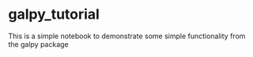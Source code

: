 # galpy_tutorial
This is a simple notebook to demonstrate some simple functionality from the galpy package
